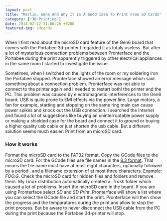 ```yaml
---
layout: post
title: "Marlin, Gen6 And Why It Is A Good Idea To Print From SD Cards"
category: ["3D-Printing"]
date: 2014-02-22 21:00:26 +0200
featured-img: sdcards
---
```

When I first read about the microSD card feature of the Gen6 board that comes with the Portabee 3d-printer I regarded it as totaly useless. But after a lot of mysterious connection problems between Pronterface and the Portabee during the print apparently triggered by other electrical appliances in the same room I started to investigate the issue.

Sometimes, when I switched on the lights of the room or my soldering iron the Portabee stopped. Pronterface showed an error message which said something about a connection problem. Pronterface was not able to connect to the printer again and I needed to restart both! the printer and the PC. This problem was caused by electromagnetic interferences to the Gen6 board. USB is quite prone to EMI effects via the power line. Large motors, a fan for example, starting and stopping on the same ring main can cause power spikes and knock out the USB connection. I searched the Internet and found a lot of suggestions like buying an uninterruptable power supply or making a shielded case for the board and connect it to ground or buying a higher quality usb cable or just shorten the usb cable. But a different solution seems much easier: Print from an microSD card.

### How it works
Format the microSD card to the FAT32 format. Copy the GCode files to the microSD card. For the GCode files use file names in the [8.3 format](http://en.wikipedia.org/wiki/8.3_filename). That means the file name must have at most eight characters, optionally followed by a period . and a filename extension of at most three characters. Example: <i>FOO.G</i>. Check the microSD card for hidden files and folders and remove them. My Linux distribution automatically created a <i>.Trash</i> folder which caused a lot of problems. Insert the microSD card in the board. If you are using Pronterface select <i>SD</i> and <i>SD Print</i>. Pronterface will show a list where you can select the GCode file and start the print. Pronterface will then show the progress and the temparatures during the print and allow to stop the print process. But be aware to never disconnect the USB cable from the PC during the print because the Portabee 3d-printer will stop.
